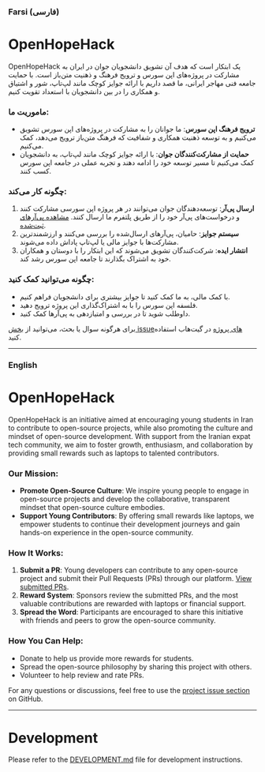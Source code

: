 ### Farsi (فارسی)

# OpenHopeHack

OpenHopeHack یک ابتکار است که هدف آن تشویق دانشجویان جوان در ایران به مشارکت در پروژه‌های اپن سورس و ترویج فرهنگ و ذهنیت متن‌باز است. با حمایت جامعه فنی مهاجر ایرانی، ما قصد داریم با ارائه جوایز کوچک مانند لپ‌تاپ، شور و اشتیاق و همکاری را در بین دانشجویان با استعداد تقویت کنیم.

### ماموریت ما:
- **ترویج فرهنگ اپن سورس**: ما جوانان را به مشارکت در پروژه‌های اپن سورس تشویق می‌کنیم و به توسعه ذهنیت همکاری و شفافیت که فرهنگ متن‌باز ترویج می‌دهد، کمک می‌کنیم.
- **حمایت از مشارکت‌کنندگان جوان**: با ارائه جوایز کوچک مانند لپ‌تاپ، به دانشجویان کمک می‌کنیم تا مسیر توسعه خود را ادامه دهند و تجربه عملی در جامعه اپن سورس کسب کنند.

### چگونه کار می‌کند:
1. **ارسال پی‌آر**: توسعه‌دهندگان جوان می‌توانند در هر پروژه اپن سورسی مشارکت کنند و درخواست‌های پی‌آر خود را از طریق پلتفرم ما ارسال کنند. [مشاهده پی‌آرهای ثبت‌شده](https://docs.google.com/spreadsheets/d/1TeWnmfktQbqBIIeNk9lkv5vdzD0Innt9LI37Xg0pAMI).
2. **سیستم جوایز**: حامیان، پی‌آرهای ارسال‌شده را بررسی می‌کنند و ارزشمندترین مشارکت‌ها با جوایز مالی یا لپ‌تاپ پاداش داده می‌شوند.
3. **انتشار ایده**: شرکت‌کنندگان تشویق می‌شوند که این ابتکار را با دوستان و همکاران خود به اشتراک بگذارند تا جامعه اپن سورس رشد کند.

### چگونه می‌توانید کمک کنید:
- با کمک مالی، به ما کمک کنید تا جوایز بیشتری برای دانشجویان فراهم کنیم.
- فلسفه اپن سورس را با به اشتراک‌گذاری این پروژه ترویج دهید.
- داوطلب شوید تا در بررسی و امتیازدهی به پی‌آرها کمک کنید.

برای هرگونه سوال یا بحث، می‌توانید از [بخش issueهای پروژه](https://github.com/pesarkhobeee/openHopeHack/issues) در گیت‌هاب استفاده کنید.

---

### English

# OpenHopeHack

OpenHopeHack is an initiative aimed at encouraging young students in Iran to contribute to open-source projects, while also promoting the culture and mindset of open-source development. With support from the Iranian expat tech community, we aim to foster growth, enthusiasm, and collaboration by providing small rewards such as laptops to talented contributors.

### Our Mission:
- **Promote Open-Source Culture**: We inspire young people to engage in open-source projects and develop the collaborative, transparent mindset that open-source culture embodies.
- **Support Young Contributors**: By offering small rewards like laptops, we empower students to continue their development journeys and gain hands-on experience in the open-source community.

### How It Works:
1. **Submit a PR**: Young developers can contribute to any open-source project and submit their Pull Requests (PRs) through our platform. [View submitted PRs](https://docs.google.com/spreadsheets/d/1TeWnmfktQbqBIIeNk9lkv5vdzD0Innt9LI37Xg0pAMI).
2. **Reward System**: Sponsors review the submitted PRs, and the most valuable contributions are rewarded with laptops or financial support.
3. **Spread the Word**: Participants are encouraged to share this initiative with friends and peers to grow the open-source community.

### How You Can Help:
- Donate to help us provide more rewards for students.
- Spread the open-source philosophy by sharing this project with others.
- Volunteer to help review and rate PRs.

For any questions or discussions, feel free to use the [project issue section](https://github.com/pesarkhobeee/openHopeHack/issues) on GitHub.

---

# Development

Please refer to the [DEVELOPMENT.md](DEVELOPMENT.md) file for development instructions.
